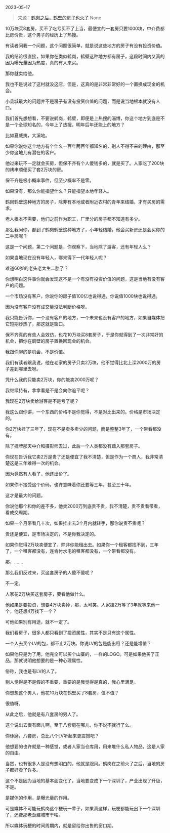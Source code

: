 2023-05-17

> 来源：[鹤岗之后，鹤壁的房子也火了](http://mp.weixin.qq.com/s?__biz=MzU3NDc5Nzc0NQ==&amp;mid=2247524073&amp;idx=2&amp;sn=7dd681ce9c1096636a35e7bb016c4f42&amp;chksm=fd2e3c37ca59b52197b49447c06f76cd6964899835eae6955b36adbc95bb0b6a77f0012de44d&amp;scene=127#wechat_redirect)
> None

10万块买8套房，买不了吃亏买不了上当，最便宜的一套房只要1000块，中介费都比房价贵，这个男子的经历上了热搜。  

有读者问我一个问题，这个问题很简单，就是说这些地方的房子有没有投资价值。  

我的结论很直接，如果你在类似鹤岗，鹤壁这种地方都有房子，这段时间内又真的因为曝光量因为热度，真的有人来买。  

那你就卖给他。

我也不是说过了这村就没这店，但是，这真的是非常非常好的一个置换成现金的机会。  

小县城最大的问题并不是房子有没有投资价值的问题，而是说当地根本就没有人口。  

我们首先想想看，不要说鹤岗，鹤壁，即便是上热搜的淄博，你这个地方到底是不是一个全球知名的，今年上了热搜，明年后年还能上的地方？  

比如夏威夷，大溪地。

如果你说你这个地方有个什么一百年两百年都知名的，别人不得不来的理由，那至少你这地儿有潜在的客户。  

他过来玩不一定就会买房，但保不齐有个人傻钱多的，就是买了。人家吃了200块的烤串顺便买了套2万块的房。  

保不齐是极小概率事件，但至少概率不是零。  

如果没有，那么你能指望什么？只能指望本地年轻人。

鹤岗鹤壁这种地方的房子，除非有本地或者附近农村的青年来结婚，才有买房的需求。  

老人根本不需要，他们之前作为职工，厂里分的房子都不知道有多少。  

那么我问你，都到了鹤岗鹤壁这种地方了，小年轻结婚，他会买新房还是会买你的二手房呢？

这是一个问题，第二个问题是，你观察下，当地除了游客，还有年轻人么？  

如果当地现在没有年轻人，哪来得下一代年轻人呢？

难道60岁的老头老太生二胎了？

你想明白这件事你就会发现这不是一个有没有投资价值的问题，这是当地有没有客户的问题。

一个市场没有客户，你说你的房子值100亿也说得通，你说值1000块也说得通。  

因为没有客户没有成交量没法判断价格呀。  

我只能告诉你，一个没有客户的地方，一个未来也没有客户的地方，如果自媒体把它短期炒热了，那这就是窗口。  

保不齐真的有些人会效仿，也花10万块买8套房子，于是你就得到了一次非常好的机会，把你在鹤壁的房子置换回现金的机会。  

我跟你聊的是机会，不是价值。

我们有读者跟我说，他在老家的房子只卖2万块，他不觉得比北上深2000万的房子差到哪里去呀。  

凭什么我的只能卖2万块，你的能卖2000万呢？  

我继续持有，拿拿看是不是会向你追平呢？

我现在2万块卖给游客是不是亏了呢？

我这么跟你讲，一个东西的价格不是你觉得，不是对比出来的。价格是市场决定的。  

你2万块挂了三年了，现在不是卖多卖少的问题，而是整整3年了，一个带看都没有。  

除了挂牌那天中介和摄影师去过，此后一个人类都没有踏入那套房子。  

你现在告诉我它卖2万是贵了还是便宜了我不清楚，但是作为一个商人，我非常清楚这是三年难得一次的机会。  

因为竟然有人看了，他还出价了。  

如果你不接受这个价码，也许意味着你还要等三年，甚至三十年。  

这才是最大的问题。  

你说他那个和你的差不多，他卖2000万到底贵不贵，我不清楚，贵不贵看带看，看成交周期。  

如果一个月带看几十次，如果挂出去3个月内就转手，那你说贵不贵呢？  

贵还是便宜，是市场决定的，不是你我决定的。  

如果你觉得2万块卖便宜了，除非你能租出去。如果你一个租客都找不到，三年了，一个租客都没有，连肯付水电的租客都没有，一个带看都没有。

那，.......

那么我们反过来，买这套房子的人傻不傻呢？  

不一定。

人家花2万块买这套房子，要看他做什么。  

他如果是要投资，想要4万块卖掉，那，太可笑。人家挂2万等了3年就等来他一个，他还想4万找下一个？  

可他如果别有用途，就不一定了。  

我们看房子，很多人都只看到了投资属性，其实不是只有这个属性。  

一个人去买个LV的包，都不止2万块。你说LV的包是能出租？还是能增值？

如果他只是为了用，他完全可以买个山寨的，一样的LOGO。可是如果他买了正品，那就说明他想要的是一种心理属性。

俗称，我也是有LV的人了。

别人觉得是不是假的不重要，重要的是我觉得是真的，我心里满足。  

你想想这个男人，他花10万块在鹤壁买了8套房，值不值？  

很值呀。

从此之后，他就是有八套房的男人了。

这个说出去很有面儿啊，至于八套房在哪儿，你不说不就行了么。  

你琢磨，八套房，总比八个LV听起来更震撼吧？

他想要的也许就是一种感觉，或者人家当仓库用，用来堆什么私人物品，这是人家的自由。  

当然，也有很多人是没有想明白的，他就是跟风。鹤岗在之前火了之后，当地的房子都好卖了许多。  

这个不是因为当地的基本面变化了，当地要变成下一个深圳了，产业出现了升级，不是。  

是媒体的作用，是曝光量的作用。

可是媒体不可能玩鹤岗这个梗玩一辈子，如果真这样，玩梗都能玩出下一个深圳了，还费那老劲建城市干啥。

所以媒体玩梗的时间周期内，就是留给你出售的窗口期。

